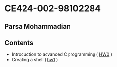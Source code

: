 # CE424-002-98102284
## Parsa Mohammadian

## Contents
- Introduction to advanced C programming ( [HW0](./HW0/) )
- Creating a shell ( [hw1](./hw1/) )